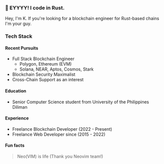 ### 👋 EYYYY! I code in Rust.

Hey, I'm K. If you're looking for a blockchain engineer for Rust-based chains I'm your guy.

### Tech Stack

<div align="center">
</div>

#### Recent Pursuits

- Full Stack Blockchain Engineer
	- Polygon, Ethereum (EVM)
	- Solana, NEAR, Aptos, Cosmos, Stark
- Blockchain Security Maximalist
- Cross-Chain Support as an interest

#### Education

- Senior Computer Science student from University of the Philippines Diliman

#### Experience

- Freelance Blockchain Developer (2022 - Present)
- Freelance Web Developer since (2015 - 2022)

#### Fun facts

> Neo(VIM) is life (Thank you Neovim team!)
